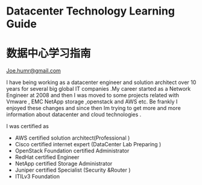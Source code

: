 # Datacenter Technology  Learning Guide

# 数据中心学习指南

Joe.humr@gmail.com

I have being working as a datacenter engineer and solution architect over 10 years for several big global IT companies .My career started as a Network Engineer at 2008  and then I was moved to some projects related with Vmware , EMC NetApp storage ,openstack and AWS etc. Be frankly I enjoyed these changes and since then Im trying to get more and more information about datacenter and cloud technologies .

I was certified as

* AWS certified solution architect\(Professional \)
* Cisco certified internet expert \(DataCenter  Lab Preparing \)
* OpenStack Foundation certified Administrator
* RedHat certified  Engineer
* NetApp certified Storage Administrator
* Juniper certified Specialist \(Security 
  &Router \)
* ITILv3 Foundation



